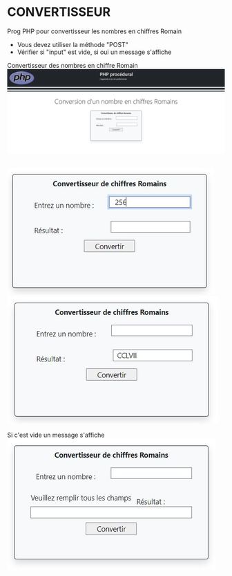 # CONVERTISSEUR
Prog PHP pour convertisseur les nombres en chiffres Romain  

* Vous devez utiliser la méthode "POST"  
* Vérifier si "input" est vide, si oui un message s'affiche  

Convertisseur des nombres en chiffre Romain
![convertisseur-1](profile/img/1.jpg)&nbsp;&nbsp;   

![convertissuer-2](profile/img/2.jpg)&nbsp;&nbsp; ![convertisseur-3](profile/img/3.jpg)&nbsp;&nbsp;   

Si c'est vide un message s'affiche  
![convertisseur-4](profile/img/4.jpg)&nbsp;&nbsp;  





